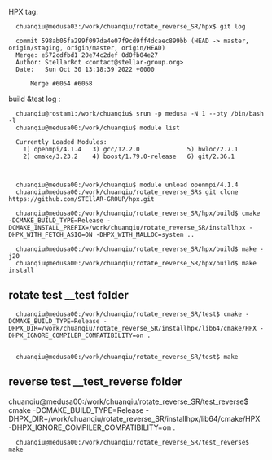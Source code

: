 
HPX  tag:

      chuanqiu@medusa03:/work/chuanqiu/rotate_reverse_SR/hpx$ git log

      commit 598ab05fa299f097da4e07f9cd9ff4dcaec899bb (HEAD -> master, origin/staging, origin/master, origin/HEAD)
      Merge: e572cdfbd1 20e74c2def 0d0fb04e27
      Author: StellarBot <contact@stellar-group.org>
      Date:   Sun Oct 30 13:18:39 2022 +0000

          Merge #6054 #6058          
          
build &test log :

      chuanqiu@rostam1:/work/chuanqiu$ srun -p medusa -N 1 --pty /bin/bash -l
      chuanqiu@medusa00:/work/chuanqiu$ module list

      Currently Loaded Modules:
        1) openmpi/4.1.4   3) gcc/12.2.0             5) hwloc/2.7.1
        2) cmake/3.23.2    4) boost/1.79.0-release   6) git/2.36.1



      chuanqiu@medusa00:/work/chuanqiu$ module unload openmpi/4.1.4 
      chuanqiu@medusa00:/work/chuanqiu/rotate_reverse_SR$ git clone https://github.com/STEllAR-GROUP/hpx.git

      chuanqiu@medusa00:/work/chuanqiu/rotate_reverse_SR/hpx/build$ cmake -DCMAKE_BUILD_TYPE=Release -DCMAKE_INSTALL_PREFIX=/work/chuanqiu/rotate_reverse_SR/installhpx -DHPX_WITH_FETCH_ASIO=ON -DHPX_WITH_MALLOC=system ..
      
      chuanqiu@medusa00:/work/chuanqiu/rotate_reverse_SR/hpx/build$ make -j20
      chuanqiu@medusa00:/work/chuanqiu/rotate_reverse_SR/hpx/build$ make install

## rotate test  __test folder
      chuanqiu@medusa00:/work/chuanqiu/rotate_reverse_SR/test$ cmake -DCMAKE_BUILD_TYPE=Release -DHPX_DIR=/work/chuanqiu/rotate_reverse_SR/installhpx/lib64/cmake/HPX -DHPX_IGNORE_COMPILER_COMPATIBILITY=on .


      chuanqiu@medusa00:/work/chuanqiu/rotate_reverse_SR/test$ make

  
## reverse test  __test_reverse folder
   
   chuanqiu@medusa00:/work/chuanqiu/rotate_reverse_SR/test_reverse$ cmake -DCMAKE_BUILD_TYPE=Release -DHPX_DIR=/work/chuanqiu/rotate_reverse_SR/installhpx/lib64/cmake/HPX -DHPX_IGNORE_COMPILER_COMPATIBILITY=on .


      chuanqiu@medusa00:/work/chuanqiu/rotate_reverse_SR/test_reverse$ make
    
    
    
    
